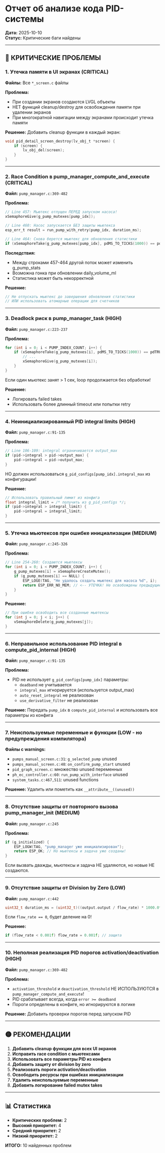 # Отчет об анализе кода PID-системы

**Дата:** 2025-10-10  
**Статус:** Критические баги найдены

---

## 🔴 КРИТИЧЕСКИЕ ПРОБЛЕМЫ

### 1. **Утечка памяти в UI экранах** (CRITICAL)
**Файлы:** Все `*_screen.c` файлы

**Проблема:**
- При создании экранов создаются LVGL объекты
- НЕТ функций cleanup/destroy для освобождения памяти при удалении экранов
- При многократной навигации между экранами происходит утечка памяти

**Решение:**
Добавить cleanup функции в каждый экран:
```c
void pid_detail_screen_destroy(lv_obj_t *screen) {
    if (screen) {
        lv_obj_del(screen);
    }
}
```

---

### 2. **Race Condition в pump_manager_compute_and_execute** (CRITICAL)
**Файл:** `pump_manager.c:369-482`

**Проблема:**
```c
// Line 457: Мьютекс отпущен ПЕРЕД запуском насоса!
xSemaphoreGive(g_pump_mutexes[pump_idx]);

// Line 460: Насос запускается БЕЗ защиты мьютекса
esp_err_t result = run_pump_with_retry(pump_idx, duration_ms);

// Line 464: Снова берется мьютекс для обновления статистики
if (xSemaphoreTake(g_pump_mutexes[pump_idx], pdMS_TO_TICKS(1000)) == pdTRUE)
```

**Последствия:**
- Между строками 457-464 другой поток может изменить g_pump_stats
- Возможна гонка при обновлении daily_volume_ml
- Статистика может быть некорректной

**Решение:**
```c
// Не отпускать мьютекс до завершения обновления статистики
// ИЛИ использовать атомарные операции для счетчиков
```

---

### 3. **Deadlock риск в pump_manager_task** (HIGH)
**Файл:** `pump_manager.c:223-237`

**Проблема:**
```c
for (int i = 0; i < PUMP_INDEX_COUNT; i++) {
    if (xSemaphoreTake(g_pump_mutexes[i], pdMS_TO_TICKS(1000)) == pdTRUE) {
        // ...
        xSemaphoreGive(g_pump_mutexes[i]);
    }
}
```

Если один мьютекс занят > 1 сек, loop продолжается без обработки!

**Решение:**
- Логировать failed takes
- Использовать более длинный timeout или попытки retry

---

### 4. **Неинициализированный PID integral limits** (HIGH)
**Файл:** `pump_manager.c:91-135`

**Проблема:**
```c
// Line 106-109: integral ограничивается output_max
if (pid->integral > pid->output_max) {
    pid->integral = pid->output_max;
}
```

НО должен использоваться `g_pid_configs[pump_idx].integral_max` из конфигурации!

**Решение:**
```c
// Использовать правильный лимит из конфига
float integral_limit = /* получить из g_pid_configs */;
if (pid->integral > integral_limit) {
    pid->integral = integral_limit;
}
```

---

### 5. **Утечка мьютексов при ошибке инициализации** (MEDIUM)
**Файл:** `pump_manager.c:245-326`

**Проблема:**
```c
// Line 254-260: Создаются мьютексы
for (int i = 0; i < PUMP_INDEX_COUNT; i++) {
    g_pump_mutexes[i] = xSemaphoreCreateMutex();
    if (g_pump_mutexes[i] == NULL) {
        ESP_LOGE(TAG, "Не удалось создать мьютекс для насоса %d", i);
        return ESP_ERR_NO_MEM; // <-- УТЕЧКА! Не освобождены предыдущие мьютексы
    }
}
```

**Решение:**
```c
// При ошибке освободить все созданные мьютексы
for (int j = 0; j < i; j++) {
    vSemaphoreDelete(g_pump_mutexes[j]);
}
```

---

### 6. **Неправильное использование PID integral в compute_pid_internal** (HIGH)
**Файл:** `pump_manager.c:91-135`

**Проблема:**
- PID не использует `g_pid_configs[pump_idx]` параметры:
  - `deadband` не учитывается
  - `integral_max` игнорируется (используется output_max)
  - `auto_reset_integral` не реализован
  - `use_derivative_filter` не реализован

**Решение:**
Передать `pump_idx` в `compute_pid_internal` и использовать все параметры из конфига

---

### 7. **Неиспользуемые переменные и функции** (LOW - но предупреждения компилятора)

**Файлы с warnings:**
- `pumps_manual_screen.c:31`: `g_selected_pump` unused
- `pumps_manual_screen.c:40`: `on_confirm_pump_start` unused
- `pid_graph_screen.c`: множество unused переменных
- `ph_ec_controller.c:60`: `run_pump_with_interface` unused
- `system_tasks.c:467,511`: unused functions

**Решение:**
Удалить или пометить как `__attribute__((unused))`

---

### 8. **Отсутствие защиты от повторного вызова pump_manager_init** (MEDIUM)

**Файл:** `pump_manager.c:245`

**Проблема:**
```c
if (g_initialized) {
    ESP_LOGW(TAG, "pump_manager уже инициализирован");
    return ESP_OK; // Но мьютексы и задача уже созданы!
}
```

Если вызвать дважды, мьютексы и задача НЕ удаляются, но новые НЕ создаются.

---

### 9. **Отсутствие защиты от Division by Zero** (LOW)

**Файл:** `pump_manager.c:442`

```c
uint32_t duration_ms = (uint32_t)((output.output / flow_rate) * 1000.0f);
```

Если `flow_rate == 0`, будет деление на 0!

**Решение:**
```c
if (flow_rate < 0.001f) flow_rate = 0.001f; // защита
```

---

### 10. **Неполная реализация PID порогов activation/deactivation** (HIGH)

**Файл:** `pump_manager.c:369-482`

**Проблема:**
- `activation_threshold` и `deactivation_threshold` НЕ ИСПОЛЬЗУЮТСЯ в `pump_manager_compute_and_execute`!
- PID срабатывает всегда, когда `error >= deadband`
- Пороги определены в конфиге, но игнорируются в логике

**Решение:**
Добавить проверки порогов перед запуском PID

---

## 🟡 РЕКОМЕНДАЦИИ

1. **Добавить cleanup функции для всех UI экранов**
2. **Исправить race condition с мьютексами**
3. **Использовать все параметры PID из конфига**
4. **Добавить защиту от division by zero**
5. **Реализовать пороги activation/deactivation**
6. **Освободить ресурсы при ошибках инициализации**
7. **Удалить неиспользуемые переменные**
8. **Добавить логирование failed mutex takes**

---

## 📊 Статистика

- **Критических проблем:** 2
- **Высокий приоритет:** 4
- **Средний приоритет:** 2
- **Низкий приоритет:** 2

**ИТОГО:** 10 найденных проблем


